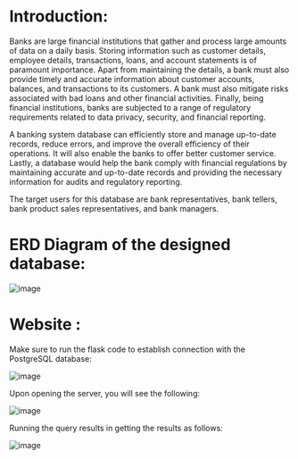 # Introduction: 

Banks are large financial institutions that gather and process large amounts of data on a daily basis. Storing information such as customer details, employee details, transactions, loans, and account statements is of paramount importance. Apart from maintaining the details, a bank must also provide timely and accurate information about customer accounts, balances, and transactions to its customers. A bank must also mitigate risks associated with bad loans and other financial activities. 
Finally, being financial institutions, banks are subjected to a range of regulatory requirements related to data privacy, security, and financial reporting.

A banking system database can efficiently store and manage up-to-date records, reduce errors, and improve the overall efficiency of their operations. It will also enable the banks to offer better customer service.
Lastly, a database would help the bank comply with financial regulations by maintaining accurate and up-to-date records and providing the necessary information for audits and regulatory reporting.

The target users for this database are bank representatives, bank tellers, bank product sales representatives, and bank managers.

# ERD Diagram of the designed database:

![image](https://github.com/Balaji-Bharadwaj/Bank-Database-Management-System/assets/63492328/94f25bf3-ceef-4093-a67f-ceb946bfc445)

# Website :

Make sure to run the flask code to establish connection with the PostgreSQL database:

![image](https://github.com/Balaji-Bharadwaj/Bank-Database-Management-System/assets/63492328/b423303a-61c1-4aeb-b49a-4d18a8957b12)

Upon opening the server, you will see the following:

![image](https://github.com/Balaji-Bharadwaj/Bank-Database-Management-System/assets/63492328/661876d1-5baf-4600-b15f-847d2b680c21)

Running the query results in getting the results as follows:

![image](https://github.com/Balaji-Bharadwaj/Bank-Database-Management-System/assets/63492328/c5b5dae0-2b53-458a-ba32-85a4b3309fea)

